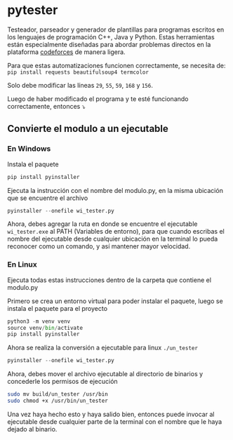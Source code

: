 # pytester
Testeador, parseador y generador de plantillas para programas escritos en los lenguajes de programación C++, Java y Python. Estas herramientas están especialmente diseñadas para abordar problemas directos en la plataforma [codeforces](https://codeforces.com/problemset) de manera ligera.

Para que estas automatizaciones funcionen correctamente, se necesita de: `pip install requests beautifulsoup4 termcolor`

Solo debe modificar las líneas `29`, `55`, `59`, `168` y `156`.

Luego de haber modificado el programa y te esté funcionando correctamente, entonces ⤵️

## Convierte el modulo a un ejecutable

### En Windows
Instala el paquete
```python
pip install pyinstaller
```
Ejecuta la instrucción con el nombre del modulo.py, en la misma ubicación que se encuentre el archivo
```python
pyinstaller --onefile wi_tester.py
```

Ahora, debes agregar la ruta en donde se encuentre el ejecutable `wi_tester.exe` al PATH (Variables de entorno), para que cuando escribas el nombre del ejecutable desde cualquier
ubicación en la terminal lo pueda reconocer como un comando, y así mantener mayor velocidad.

### En Linux
Ejecuta todas estas instrucciones dentro de la carpeta que contiene el modulo.py

Primero se crea un entorno virtual para poder instalar el paquete, luego se instala el paquete para el proyecto
```python
python3 -m venv venv
source venv/bin/activate
pip install pyinstaller
```
Ahora se realiza la conversión a ejecutable para linux `./un_tester`
```python
pyinstaller --onefile wi_tester.py
```

Ahora, debes mover el archivo ejecutable al directorio de binarios y concederle los permisos de ejecución
```bash
sudo mv build/un_tester /usr/bin
sudo chmod +x /usr/bin/un_tester
```

Una vez haya hecho esto y haya salido bien, entonces puede invocar al ejecutable desde cualquier parte de la terminal con el nombre que le haya dejado al binario.
